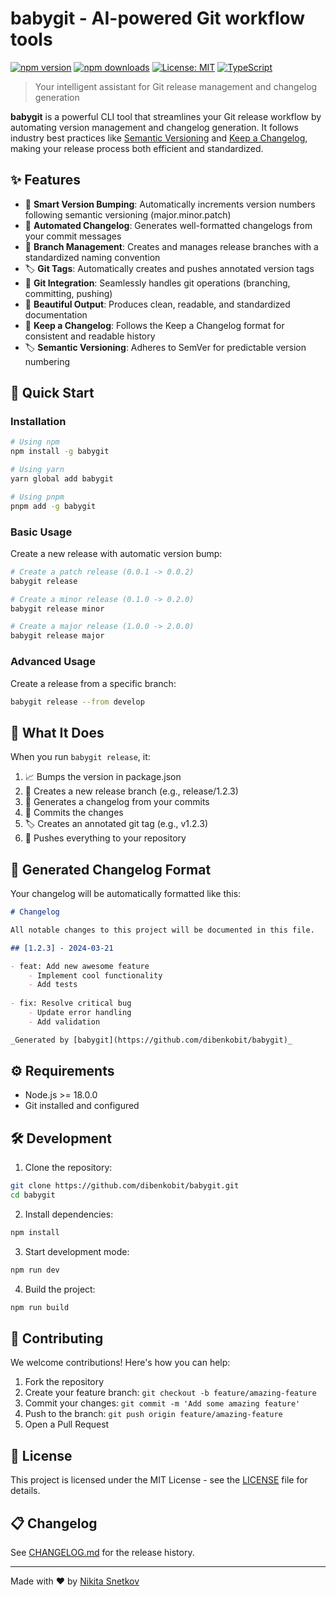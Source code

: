 # babygit - AI-powered Git workflow tools

[![npm version](https://img.shields.io/npm/v/babygit.svg)](https://www.npmjs.com/package/babygit)
[![npm downloads](https://img.shields.io/npm/dm/babygit.svg)](https://www.npmjs.com/package/babygit)
[![License: MIT](https://img.shields.io/badge/License-MIT-yellow.svg)](https://opensource.org/licenses/MIT)
[![TypeScript](https://img.shields.io/badge/TypeScript-5.0-blue.svg)](https://www.typescriptlang.org/)

> Your intelligent assistant for Git release management and changelog generation

**babygit** is a powerful CLI tool that streamlines your Git release workflow by automating version management and changelog generation. It follows industry best practices like [Semantic Versioning](https://semver.org/) and [Keep a Changelog](https://keepachangelog.com/), making your release process both efficient and standardized.

## ✨ Features

- 🎯 **Smart Version Bumping**: Automatically increments version numbers following semantic versioning (major.minor.patch)
- 📝 **Automated Changelog**: Generates well-formatted changelogs from your commit messages
- 🌳 **Branch Management**: Creates and manages release branches with a standardized naming convention
- 🏷️ **Git Tags**: Automatically creates and pushes annotated version tags
- 🤝 **Git Integration**: Seamlessly handles git operations (branching, committing, pushing)
- 🎨 **Beautiful Output**: Produces clean, readable, and standardized documentation
- 🔄 **Keep a Changelog**: Follows the Keep a Changelog format for consistent and readable history
- 🏷️ **Semantic Versioning**: Adheres to SemVer for predictable version numbering

## 🚀 Quick Start

### Installation

```bash
# Using npm
npm install -g babygit

# Using yarn
yarn global add babygit

# Using pnpm
pnpm add -g babygit
```

### Basic Usage

Create a new release with automatic version bump:

```bash
# Create a patch release (0.0.1 -> 0.0.2)
babygit release

# Create a minor release (0.1.0 -> 0.2.0)
babygit release minor

# Create a major release (1.0.0 -> 2.0.0)
babygit release major
```

### Advanced Usage

Create a release from a specific branch:

```bash
babygit release --from develop
```

## 🎯 What It Does

When you run `babygit release`, it:

1. 📈 Bumps the version in package.json
2. 🌿 Creates a new release branch (e.g., release/1.2.3)
3. 📝 Generates a changelog from your commits
4. 💾 Commits the changes
5. 🏷️ Creates an annotated git tag (e.g., v1.2.3)
6. 🚀 Pushes everything to your repository

## 📖 Generated Changelog Format

Your changelog will be automatically formatted like this:

```markdown
# Changelog

All notable changes to this project will be documented in this file.

## [1.2.3] - 2024-03-21

- feat: Add new awesome feature
    - Implement cool functionality
    - Add tests
    
- fix: Resolve critical bug
    - Update error handling
    - Add validation

_Generated by [babygit](https://github.com/dibenkobit/babygit)_
```

## ⚙️ Requirements

- Node.js >= 18.0.0
- Git installed and configured

## 🛠️ Development

1. Clone the repository:
```bash
git clone https://github.com/dibenkobit/babygit.git
cd babygit
```

2. Install dependencies:
```bash
npm install
```

3. Start development mode:
```bash
npm run dev
```

4. Build the project:
```bash
npm run build
```

## 🤝 Contributing

We welcome contributions! Here's how you can help:

1. Fork the repository
2. Create your feature branch: `git checkout -b feature/amazing-feature`
3. Commit your changes: `git commit -m 'Add some amazing feature'`
4. Push to the branch: `git push origin feature/amazing-feature`
5. Open a Pull Request

## 📄 License

This project is licensed under the MIT License - see the [LICENSE](LICENSE) file for details.

## 📋 Changelog

See [CHANGELOG.md](CHANGELOG.md) for the release history.

---

Made with ❤️ by [Nikita Snetkov](https://github.com/dibenkobit)